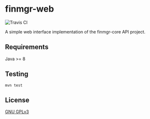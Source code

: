 finmgr-web
===

![Travis CI](https://travis-ci.org/ksean/finmgr.svg?branch=master)

A simple web interface implementation of the finmgr-core API project.

## Requirements

Java >= 8

## Testing

`mvn test`

## License

[GNU GPLv3](https://www.gnu.org/licenses/)
